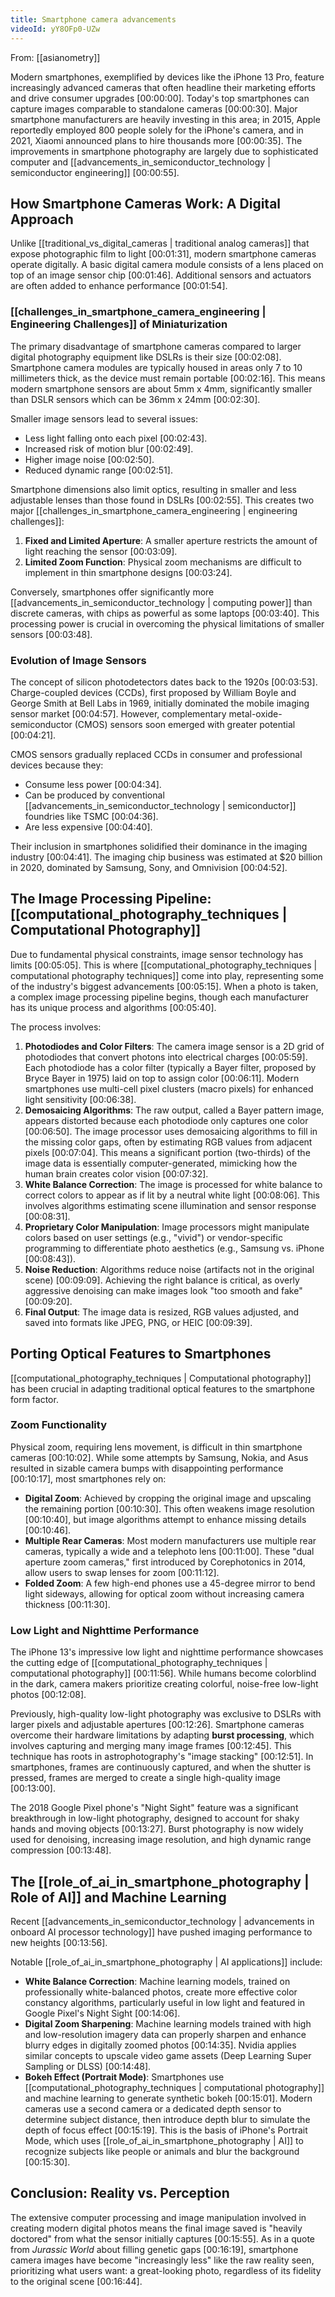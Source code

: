 ```yaml
---
title: Smartphone camera advancements
videoId: yY8OFp0-UZw
---
```


From: [[asianometry]] <br/> 

Modern smartphones, exemplified by devices like the iPhone 13 Pro, feature increasingly advanced cameras that often headline their marketing efforts and drive consumer upgrades <a class="yt-timestamp" data-t="00:00:00">[00:00:00]</a>. Today's top smartphones can capture images comparable to standalone cameras <a class="yt-timestamp" data-t="00:00:30">[00:00:30]</a>. Major smartphone manufacturers are heavily investing in this area; in 2015, Apple reportedly employed 800 people solely for the iPhone's camera, and in 2021, Xiaomi announced plans to hire thousands more <a class="yt-timestamp" data-t="00:00:35">[00:00:35]</a>. The improvements in smartphone photography are largely due to sophisticated computer and [[advancements_in_semiconductor_technology | semiconductor engineering]] <a class="yt-timestamp" data-t="00:00:55">[00:00:55]</a>.

## How Smartphone Cameras Work: A Digital Approach

Unlike [[traditional_vs_digital_cameras | traditional analog cameras]] that expose photographic film to light <a class="yt-timestamp" data-t="00:01:31">[00:01:31]</a>, modern smartphone cameras operate digitally. A basic digital camera module consists of a lens placed on top of an image sensor chip <a class="yt-timestamp" data-t="00:01:46">[00:01:46]</a>. Additional sensors and actuators are often added to enhance performance <a class="yt-timestamp" data-t="00:01:54">[00:01:54]</a>.

### [[challenges_in_smartphone_camera_engineering | Engineering Challenges]] of Miniaturization

The primary disadvantage of smartphone cameras compared to larger digital photography equipment like DSLRs is their size <a class="yt-timestamp" data-t="00:02:08">[00:02:08]</a>. Smartphone camera modules are typically housed in areas only 7 to 10 millimeters thick, as the device must remain portable <a class="yt-timestamp" data-t="00:02:16">[00:02:16]</a>. This means modern smartphone sensors are about 5mm x 4mm, significantly smaller than DSLR sensors which can be 36mm x 24mm <a class="yt-timestamp" data-t="00:02:30">[00:02:30]</a>.

Smaller image sensors lead to several issues:
*   Less light falling onto each pixel <a class="yt-timestamp" data-t="00:02:43">[00:02:43]</a>.
*   Increased risk of motion blur <a class="yt-timestamp" data-t="00:02:49">[00:02:49]</a>.
*   Higher image noise <a class="yt-timestamp" data-t="00:02:50">[00:02:50]</a>.
*   Reduced dynamic range <a class="yt-timestamp" data-t="00:02:51">[00:02:51]</a>.

Smartphone dimensions also limit optics, resulting in smaller and less adjustable lenses than those found in DSLRs <a class="yt-timestamp" data-t="00:02:55">[00:02:55]</a>. This creates two major [[challenges_in_smartphone_camera_engineering | engineering challenges]]:
1.  **Fixed and Limited Aperture**: A smaller aperture restricts the amount of light reaching the sensor <a class="yt-timestamp" data-t="00:03:09">[00:03:09]</a>.
2.  **Limited Zoom Function**: Physical zoom mechanisms are difficult to implement in thin smartphone designs <a class="yt-timestamp" data-t="00:03:24">[00:03:24]</a>.

Conversely, smartphones offer significantly more [[advancements_in_semiconductor_technology | computing power]] than discrete cameras, with chips as powerful as some laptops <a class="yt-timestamp" data-t="00:03:40">[00:03:40]</a>. This processing power is crucial in overcoming the physical limitations of smaller sensors <a class="yt-timestamp" data-t="00:03:48">[00:03:48]</a>.

### Evolution of Image Sensors

The concept of silicon photodetectors dates back to the 1920s <a class="yt-timestamp" data-t="00:03:53">[00:03:53]</a>. Charge-coupled devices (CCDs), first proposed by William Boyle and George Smith at Bell Labs in 1969, initially dominated the mobile imaging sensor market <a class="yt-timestamp" data-t="00:03:57">[00:04:57]</a>. However, complementary metal-oxide-semiconductor (CMOS) sensors soon emerged with greater potential <a class="yt-timestamp" data-t="00:04:21">[00:04:21]</a>.

CMOS sensors gradually replaced CCDs in consumer and professional devices because they:
*   Consume less power <a class="yt-timestamp" data-t="00:04:34">[00:04:34]</a>.
*   Can be produced by conventional [[advancements_in_semiconductor_technology | semiconductor]] foundries like TSMC <a class="yt-timestamp" data-t="00:04:36">[00:04:36]</a>.
*   Are less expensive <a class="yt-timestamp" data-t="00:04:40">[00:04:40]</a>.

Their inclusion in smartphones solidified their dominance in the imaging industry <a class="yt-timestamp" data-t="00:04:41">[00:04:41]</a>. The imaging chip business was estimated at $20 billion in 2020, dominated by Samsung, Sony, and Omnivision <a class="yt-timestamp" data-t="00:04:52">[00:04:52]</a>.

## The Image Processing Pipeline: [[computational_photography_techniques | Computational Photography]]

Due to fundamental physical constraints, image sensor technology has limits <a class="yt-timestamp" data-t="00:05:05">[00:05:05]</a>. This is where [[computational_photography_techniques | computational photography techniques]] come into play, representing some of the industry's biggest advancements <a class="yt-timestamp" data-t="00:05:15">[00:05:15]</a>. When a photo is taken, a complex image processing pipeline begins, though each manufacturer has its unique process and algorithms <a class="yt-timestamp" data-t="00:05:40">[00:05:40]</a>.

The process involves:
1.  **Photodiodes and Color Filters**: The camera image sensor is a 2D grid of photodiodes that convert photons into electrical charges <a class="yt-timestamp" data-t="00:05:59">[00:05:59]</a>. Each photodiode has a color filter (typically a Bayer filter, proposed by Bryce Bayer in 1975) laid on top to assign color <a class="yt-timestamp" data-t="00:06:11">[00:06:11]</a>. Modern smartphones use multi-cell pixel clusters (macro pixels) for enhanced light sensitivity <a class="yt-timestamp" data-t="00:06:38">[00:06:38]</a>.
2.  **Demosaicing Algorithms**: The raw output, called a Bayer pattern image, appears distorted because each photodiode only captures one color <a class="yt-timestamp" data-t="00:06:50">[00:06:50]</a>. The image processor uses demosaicing algorithms to fill in the missing color gaps, often by estimating RGB values from adjacent pixels <a class="yt-timestamp" data-t="00:07:04">[00:07:04]</a>. This means a significant portion (two-thirds) of the image data is essentially computer-generated, mimicking how the human brain creates color vision <a class="yt-timestamp" data-t="00:07:32">[00:07:32]</a>.
3.  **White Balance Correction**: The image is processed for white balance to correct colors to appear as if lit by a neutral white light <a class="yt-timestamp" data-t="00:08:06">[00:08:06]</a>. This involves algorithms estimating scene illumination and sensor response <a class="yt-timestamp" data-t="00:08:31">[00:08:31]</a>.
4.  **Proprietary Color Manipulation**: Image processors might manipulate colors based on user settings (e.g., "vivid") or vendor-specific programming to differentiate photo aesthetics (e.g., Samsung vs. iPhone <a class="yt-timestamp" data-t="00:08:43">[00:08:43]</a>).
5.  **Noise Reduction**: Algorithms reduce noise (artifacts not in the original scene) <a class="yt-timestamp" data-t="00:09:09">[00:09:09]</a>. Achieving the right balance is critical, as overly aggressive denoising can make images look "too smooth and fake" <a class="yt-timestamp" data-t="00:09:20">[00:09:20]</a>.
6.  **Final Output**: The image data is resized, RGB values adjusted, and saved into formats like JPEG, PNG, or HEIC <a class="yt-timestamp" data-t="00:09:39">[00:09:39]</a>.

## Porting Optical Features to Smartphones

[[computational_photography_techniques | Computational photography]] has been crucial in adapting traditional optical features to the smartphone form factor.

### Zoom Functionality

Physical zoom, requiring lens movement, is difficult in thin smartphone cameras <a class="yt-timestamp" data-t="00:10:02">[00:10:02]</a>. While some attempts by Samsung, Nokia, and Asus resulted in sizable camera bumps with disappointing performance <a class="yt-timestamp" data-t="00:10:17">[00:10:17]</a>, most smartphones rely on:
*   **Digital Zoom**: Achieved by cropping the original image and upscaling the remaining portion <a class="yt-timestamp" data-t="00:10:30">[00:10:30]</a>. This often weakens image resolution <a class="yt-timestamp" data-t="00:10:40">[00:10:40]</a>, but image algorithms attempt to enhance missing details <a class="yt-timestamp" data-t="00:10:46">[00:10:46]</a>.
*   **Multiple Rear Cameras**: Most modern manufacturers use multiple rear cameras, typically a wide and a telephoto lens <a class="yt-timestamp" data-t="00:11:00">[00:11:00]</a>. These "dual aperture zoom cameras," first introduced by Corephotonics in 2014, allow users to swap lenses for zoom <a class="yt-timestamp" data-t="00:11:12">[00:11:12]</a>.
*   **Folded Zoom**: A few high-end phones use a 45-degree mirror to bend light sideways, allowing for optical zoom without increasing camera thickness <a class="yt-timestamp" data-t="00:11:30">[00:11:30]</a>.

### Low Light and Nighttime Performance

The iPhone 13's impressive low light and nighttime performance showcases the cutting edge of [[computational_photography_techniques | computational photography]] <a class="yt-timestamp" data-t="00:11:56">[00:11:56]</a>. While humans become colorblind in the dark, camera makers prioritize creating colorful, noise-free low-light photos <a class="yt-timestamp" data-t="00:12:08">[00:12:08]</a>.

Previously, high-quality low-light photography was exclusive to DSLRs with larger pixels and adjustable apertures <a class="yt-timestamp" data-t="00:12:26">[00:12:26]</a>. Smartphone cameras overcome their hardware limitations by adapting **burst processing**, which involves capturing and merging many image frames <a class="yt-timestamp" data-t="00:12:45">[00:12:45]</a>. This technique has roots in astrophotography's "image stacking" <a class="yt-timestamp" data-t="00:12:51">[00:12:51]</a>. In smartphones, frames are continuously captured, and when the shutter is pressed, frames are merged to create a single high-quality image <a class="yt-timestamp" data-t="00:13:00">[00:13:00]</a>.

The 2018 Google Pixel phone's "Night Sight" feature was a significant breakthrough in low-light photography, designed to account for shaky hands and moving objects <a class="yt-timestamp" data-t="00:13:27">[00:13:27]</a>. Burst photography is now widely used for denoising, increasing image resolution, and high dynamic range compression <a class="yt-timestamp" data-t="00:13:48">[00:13:48]</a>.

## The [[role_of_ai_in_smartphone_photography | Role of AI]] and Machine Learning

Recent [[advancements_in_semiconductor_technology | advancements in onboard AI processor technology]] have pushed imaging performance to new heights <a class="yt-timestamp" data-t="00:13:56">[00:13:56]</a>.

Notable [[role_of_ai_in_smartphone_photography | AI applications]] include:
*   **White Balance Correction**: Machine learning models, trained on professionally white-balanced photos, create more effective color constancy algorithms, particularly useful in low light and featured in Google Pixel's Night Sight <a class="yt-timestamp" data-t="00:14:06">[00:14:06]</a>.
*   **Digital Zoom Sharpening**: Machine learning models trained with high and low-resolution imagery data can properly sharpen and enhance blurry edges in digitally zoomed photos <a class="yt-timestamp" data-t="00:14:35">[00:14:35]</a>. Nvidia applies similar concepts to upscale video game assets (Deep Learning Super Sampling or DLSS) <a class="yt-timestamp" data-t="00:14:48">[00:14:48]</a>.
*   **Bokeh Effect (Portrait Mode)**: Smartphones use [[computational_photography_techniques | computational photography]] and machine learning to generate synthetic bokeh <a class="yt-timestamp" data-t="00:15:01">[00:15:01]</a>. Modern cameras use a second camera or a dedicated depth sensor to determine subject distance, then introduce depth blur to simulate the depth of focus effect <a class="yt-timestamp" data-t="00:15:19">[00:15:19]</a>. This is the basis of iPhone's Portrait Mode, which uses [[role_of_ai_in_smartphone_photography | AI]] to recognize subjects like people or animals and blur the background <a class="yt-timestamp" data-t="00:15:30">[00:15:30]</a>.

## Conclusion: Reality vs. Perception

The extensive computer processing and image manipulation involved in creating modern digital photos means the final image saved is "heavily doctored" from what the sensor initially captures <a class="yt-timestamp" data-t="00:15:55">[00:15:55]</a>. As in a quote from *Jurassic World* about filling genetic gaps <a class="yt-timestamp" data-t="00:16:19">[00:16:19]</a>, smartphone camera images have become "increasingly less" like the raw reality seen, prioritizing what users want: a great-looking photo, regardless of its fidelity to the original scene <a class="yt-timestamp" data-t="00:16:44">[00:16:44]</a>.